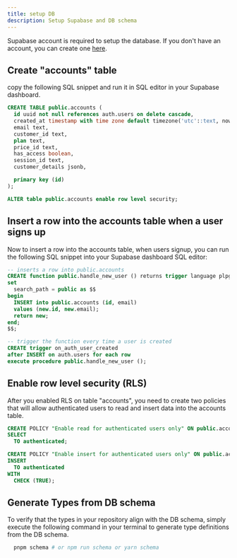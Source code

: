 ```yaml
---
title: setup DB
description: Setup Supabase and DB schema
---
```


Supabase account is required to setup the database. If you don't have an account, you can create one [here](https://supabase.com).

## Create "accounts" table

copy the following SQL snippet and run it in SQL editor in your Supabase dashboard.

```sql
CREATE TABLE public.accounts (
  id uuid not null references auth.users on delete cascade,
  created_at timestamp with time zone default timezone('utc'::text, now()) not null,
  email text,
  customer_id text,
  plan text,
  price_id text,
  has_access boolean,
  session_id text,
  customer_details jsonb,

  primary key (id)
);

ALTER table public.accounts enable row level security;
```

## Insert a row into the accounts table when a user signs up

Now to insert a row into the accounts table, when users signup, you can run the following SQL snippet into your Supabase dashboard SQL editor:

```sql
-- inserts a row into public.accounts
CREATE function public.handle_new_user () returns trigger language plpgsql security definer
set
  search_path = public as $$
begin
  INSERT into public.accounts (id, email)
  values (new.id, new.email);
  return new;
end;
$$;

-- trigger the function every time a user is created
CREATE trigger on_auth_user_created
after INSERT on auth.users for each row
execute procedure public.handle_new_user ();
```

## Enable row level security (RLS)

After you enabled RLS on table "accounts", you need to create two policies that will allow authenticated users to read and insert data into the accounts table.

```sql
CREATE POLICY "Enable read for authenticated users only" ON public.accounts FOR
SELECT
  TO authenticated;
```

```sql
CREATE POLICY "Enable insert for authenticated users only" ON public.accounts FOR
INSERT
  TO authenticated
WITH
  CHECK (TRUE);
```

## Generate Types from DB schema

To verify that the types in your repository align with the DB schema, simply execute the following command in your terminal to generate type definitions from the DB schema.

```bash
  pnpm schema # or npm run schema or yarn schema
```
